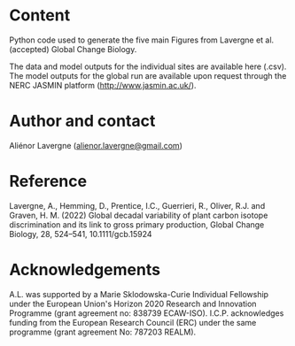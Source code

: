 # Content

Python code used to generate the five main Figures from Lavergne et al. (accepted) Global Change Biology. 

The data and model outputs for the individual sites are available here (.csv). The model outputs for the global run are available upon request through the NERC JASMIN platform (http://www.jasmin.ac.uk/).


# Author and contact

Aliénor Lavergne (alienor.lavergne@gmail.com)


# Reference

Lavergne, A., Hemming, D., Prentice, I.C., Guerrieri, R., Oliver, R.J. and Graven, H. M. (2022) Global decadal variability of plant carbon isotope discrimination and its link to gross primary production, Global Change Biology, 28, 524–541, 10.1111/gcb.15924


# Acknowledgements

A.L. was supported by a Marie Sklodowska-Curie Individual Fellowship under the European Union's Horizon 2020 Research and Innovation Programme (grant agreement no: 838739 ECAW-ISO). I.C.P. acknowledges funding from the European Research Council (ERC) under the same programme (grant agreement No: 787203 REALM). 
